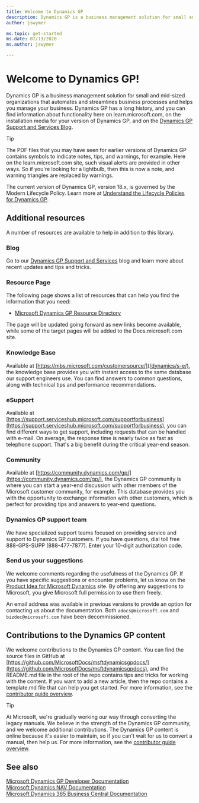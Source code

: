 ```yaml
---
title: Welcome to Dynamics GP
description: Dynamics GP is a business management solution for small and mid-sized organizations that automates and streamlines business processes and helps you manage your business.
author: jswymer

ms.topic: get-started
ms.date: 07/13/2020
ms.author: jswymer

---
```

# Welcome to Dynamics GP!

Dynamics GP is a business management solution for small and mid-sized organizations that automates and streamlines business processes and helps you manage your business. Dynamics GP has a long history, and you can find information about functionality here on learn.microsoft.com, on the installation media for your version of Dynamics GP, and on the [Dynamics GP Support and Services Blog](https://community.dynamics.com/gp/b/dynamicsgp).  

> [!TIP]
> The PDF files that you may have seen for earlier versions of Dynamics GP contains symbols to indicate notes, tips, and warnings, for example. Here on the learn.microsoft.com site, such visual alerts are provided in other ways. So if you're looking for a lightbulb, then this is now a note, and warning triangles are replaced by warnings.

The current version of Dynamics GP, version 18.x, is governed by the Modern Lifecycle Policy. Learn more at [Understand the Lifecycle Policies for Dynamics GP](terms/lifecycle.md).

## Additional resources

A number of resources are available to help in addition to this library.  

### Blog

Go to our [Dynamics GP Support and Services](https://community.dynamics.com/gp/b/dynamicsgp) blog and learn more about recent updates and tips and tricks.  

### Resource Page

The following page shows a list of resources that can help you find the information that you need:

- [Microsoft Dynamics GP Resource Directory](resources.md)

The page will be updated going forward as new links become available, while some of the target pages will be added to the Docs.microsoft.com site.  

### Knowledge Base

Available at [https://mbs.microsoft.com/customersource/](/dynamics/s-e/), the knowledge base provides you with instant access to the same database our support engineers use. You can find answers to common questions, along with technical tips and performance recommendations.  

### eSupport

Available at [https://support.serviceshub.microsoft.com/supportforbusiness](https://support.serviceshub.microsoft.com/supportforbusiness), you can find different ways to get support, including requests that can be handled with e-mail. On average, the response time is nearly twice as fast as telephone support. That's a big benefit during the critical year-end season.  

### Community

Available at [https://community.dynamics.com/gp/](https://community.dynamics.com/gp/), the Dynamics GP community is where you can start a year-end discussion with other members of the Microsoft customer community, for example. This database provides you with the opportunity to exchange information with other customers, which is perfect for providing tips and answers to year-end questions.  

### Dynamics GP support team

We have specialized support teams focused on providing service and support to Dynamics GP customers. If you have questions, dial toll free 888-GPS-SUPP (888-477-7877). Enter your 10-digit authorization code.

### Send us your suggestions

We welcome comments regarding the usefulness of the Dynamics GP. If you have specific suggestions or encounter problems, let us know on the [Product Idea for Microsoft Dynamics](https://experience.dynamics.com/ideas/list/?forum=771cc5ac-c117-e811-8105-3863bb2e0320) site. By offering any suggestions to Microsoft, you give Microsoft full permission to use them freely.

An email address was available in previous versions to provide an option for contacting us about the documentation. Both `adocs@microsoft.com` and `bizdoc@microsoft.com` have been decommissioned.  

## Contributions to the Dynamics GP content

We welcome contributions to the Dynamics GP content. You can find the source files in GitHub at [https://github.com/MicrosoftDocs/msftdynamicsgpdocs/](https://github.com/MicrosoftDocs/msftdynamicsgpdocs), and the README.md file in the root of the repo contains tips and tricks for working with the content. If you want to add a new article, then the repo contains a template.md file that can help you get started. For more information, see the [contributor guide overview](/contribute/).

> [!TIP]
> At Microsoft, we're gradually working our way through converting the legacy manuals. We believe in the strength of the Dynamics GP community, and we welcome additional contributions. The Dynamics GP content is online because it's easier to maintain, so if you can't wait for us to convert a manual, then help us. For more information, see the [contributor guide overview](/contribute/).

## See also

[Microsoft Dynamics GP Developer Documentation](/previous-versions/dynamicsgp/developer/hh686187(v=gp.20))  
[Microsoft Dynamics NAV Documentation](/dynamics-nav-app/)  
[Microsoft Dynamics 365 Business Central Documentation](/dynamics365/business-central/)  
